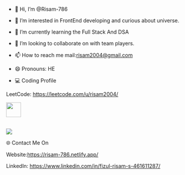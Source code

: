 - 👋 Hi, I’m @Risam-786
- 👀 I’m interested in FrontEnd developing and curious about universe.
- 🌱 I’m currently learning the Full Stack And DSA
- 💞️ I’m looking to collaborate on with team players.
- 📫 How to reach me mail:risam2004@gmail.com
- 😄 Pronouns: HE

- 💻 Coding Profile

LeetCode: https://leetcode.com/u/risam2004/


<img src="https://assets.leetcode.com/static_assets/marketing/2024-50.gif" width="40px"></img>

<br>
<a href="https://leetcode.com/u/Risam-786/">
    <img src="https://leetcard.jacoblin.cool/Risam-786?=dark&font=Goldman&ext=heatmap"></img>
<a>



🌐 Contact Me On

Website:https://risam-786.netlify.app/

LinkedIn: https://www.linkedin.com/in/fizul-risam-s-461611287/


<!---
Risam-786/Risam-786 is a ✨ special ✨ repository because its `README.md` (this file) appears on your GitHub profile.
You can click the Preview link to take a look at your changes.
--->
